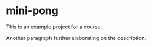 # mini-pong

This is an example project for a course.

Another paragraph further elaborating on the description.


